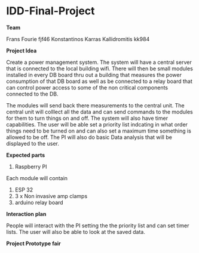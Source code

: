 # IDD-Final-Project

**Team**

Frans Fourie fjf46
Konstantinos Karras Kallidromitis kk984

**Project Idea**

Create a power management system. The system will have a central server that is connected to the local building wifi. There will then be small modules installed in every DB board thru out a building that measures the power consumption of that DB board as well as be connected to a relay board that can control power access to some of the non critical components connected to the DB.

The modules will send back there measurements to the central unit. The central unit will colllect all the data and can send commands to the modules for them to turn things on and off. The system will also have timer capabilities. The user will be able set a priority list indcating in what order things need to be turned on and can also set a maximum time something is allowed to be off. The PI will also do basic Data analysis that will be displayed to the user.

**Expected parts**

1) Raspberry PI

Each module will contain

1) ESP 32
2) 3 x Non invasive amp clamps
3) arduino relay board

**Interaction plan**

People will interact with the PI setting the the priority list and can set timer lists. The user will also be able to look at the saved data.

**Project Prototype fair**
